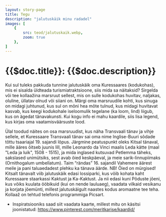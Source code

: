 ```yaml
---
layout: story-page
title: Tegu
description: "jalutuskäik minu radadel"
images: [
    {
        src: teod/jalutuskaik.webp,
        zoom: true
    },
]
---
```


# {{$doc.title}}: {{$doc.description}}

Kui sul tuleks pakkuda tunnine jalutuskäik oma Kuressaares (kodukohas), mis ei sisalda üldteada turismiatraktsioone, siis mida sa näitaksid? Sirgelda või tee kollaažina marsruut sellest, mis on sulle kodukohas huvitav, naljakas, oluline, üllatav olnud või siiani on. Märgi oma marsruudile kohti, kus sinuga on midagi juhtunud, kus sul on mõni hea mõte tulnud, kus midagi huvitavat kasvab, kus keegi kodukohale iseloomulik tegelane (ka loom, lind) liigub, kus on ägedat tänavakunsti. Kui kogu info ei mahu kaardile, siis lisa legend, kus kirjas oma vaatamisväärsuste lood.

Ülal toodud näites on osa marsruudist, kus näha Transvaali tänav ja vihje sellele, et Kuressaare Transvaali tänav sai oma nime Inglise-Buuri sõdade tõttu tsaariajal 19. sajandi lõpus. Järgmine peatuspunkt oleks Kitsal tänaval, mille ääres õitseb juunis lill, mille Leonardo da Vinci maalis Leda kätte (maal "Leda ja luik", 1508 - 1515), ja mida inglased kutsuvad Petlemma täheks, sakslased unimütsiks, sest avab õied keskpäeval, ja meie sarik-linnupiimaks (Ornithogalum umbellatum). Taim “rändas” 16. sajandil Vahemere äärest meile ja pani taluaedadest plehku ka tänava äärde. NB! Õied on mürgised! Kitsalt tänavalt viib jalutuskäik edasi lossiparki, kus võib kohata kaht Kuressaare staarkassi Kaktust ja Ka-Kaktust. Ja nii edasi kuni Põduste jõeni, kus võiks kuulata ööbikuid (kui on nende lauluaeg), vaadata vilkaid vesikanu ja korjata jõemünti, millest jalutuskäigult naastes kodus aromaatne tee teha. Kollaaž on tehtud telefonis programmiga Picsart. 


<details-wrapper summary="Lisaks" icon="icon-park-outline:six-points">

- Inspiratsiooniks saad siit vaadata kaarte, millest mitu on käsitsi joonistatud: https://www.pinterest.com/meritkarise/kaardid/

</details-wrapper>
